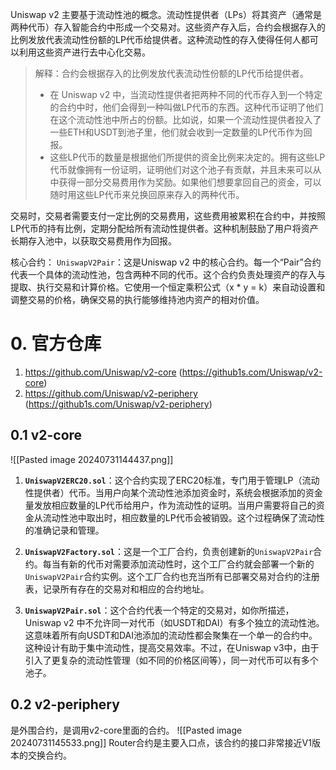 Uniswap v2 主要基于流动性池的概念。流动性提供者（LPs）将其资产（通常是两种代币）存入智能合约中形成一个交易对。这些资产存入后，合约会根据存入的比例发放代表流动性份额的LP代币给提供者。这种流动性的存入使得任何人都可以利用这些资产进行去中心化交易。

> 解释：合约会根据存入的比例发放代表流动性份额的LP代币给提供者。
> - 在 Uniswap v2 中，当流动性提供者把两种不同的代币存入到一个特定的合约中时，他们会得到一种叫做LP代币的东西。这种代币证明了他们在这个流动性池中所占的份额。比如说，如果一个流动性提供者投入了一些ETH和USDT到池子里，他们就会收到一定数量的LP代币作为回报。
> - 这些LP代币的数量是根据他们所提供的资金比例来决定的。拥有这些LP代币就像拥有一份证明，证明他们对这个池子有贡献，并且未来可以从中获得一部分交易费用作为奖励。如果他们想要拿回自己的资金，可以随时用这些LP代币来兑换回原来存入的两种代币。

交易时，交易者需要支付一定比例的交易费用，这些费用被累积在合约中，并按照LP代币的持有比例，定期分配给所有流动性提供者。这种机制鼓励了用户将资产长期存入池中，以获取交易费用作为回报。

核心合约：
`UniswapV2Pair`：这是Uniswap v2 中的核心合约。每一个“Pair”合约代表一个具体的流动性池，包含两种不同的代币。这个合约负责处理资产的存入与提取、执行交易和计算价格。它使用一个恒定乘积公式（x * y = k）来自动设置和调整交易的价格，确保交易的执行能够维持池内资产的相对价值。

# 0. 官方仓库

1. https://github.com/Uniswap/v2-core (https://github1s.com/Uniswap/v2-core)
2. https://github.com/Uniswap/v2-periphery (https://github1s.com/Uniswap/v2-periphery)

## 0.1 v2-core
![[Pasted image 20240731144437.png]]
1. **`UniswapV2ERC20.sol`**：这个合约实现了ERC20标准，专门用于管理LP（流动性提供者）代币。当用户向某个流动性池添加资金时，系统会根据添加的资金量发放相应数量的LP代币给用户，作为流动性的证明。当用户需要将自己的资金从流动性池中取出时，相应数量的LP代币会被销毁。这个过程确保了流动性的准确记录和管理。

2. **`UniswapV2Factory.sol`**：这是一个工厂合约，负责创建新的`UniswapV2Pair`合约。每当有新的代币对需要添加流动性时，这个工厂合约就会部署一个新的`UniswapV2Pair`合约实例。这个工厂合约也充当所有已部署交易对合约的注册表，记录所有存在的交易对和相应的合约地址。

3. **`UniswapV2Pair.sol`**：这个合约代表一个特定的交易对，如你所描述，Uniswap v2 中不允许同一对代币（如USDT和DAI）有多个独立的流动性池。这意味着所有向USDT和DAI池添加的流动性都会聚集在一个单一的合约中。这种设计有助于集中流动性，提高交易效率。不过，在Uniswap v3中，由于引入了更复杂的流动性管理（如不同的价格区间等），同一对代币可以有多个池子。

## 0.2 v2-periphery
是外围合约，是调用v2-core里面的合约。
![[Pasted image 20240731145533.png]]
Router合约是主要入口点，该合约的接口非常接近V1版本的交换合约。








